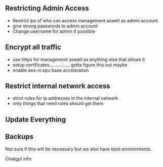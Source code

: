 ## Restricting Admin Access 
- Restrict ips of who can access management aswell as admin account
- give strong passwords to admin account
- Change username for admin if possible 

## Encrypt all traffic
- use https for management aswell as anything else that allows it
- setup certificates................ gotta figure this out maybe
- enable aes-ni cpu base acceleration

## Restrict internal network access
- strict rules for ip addresses in the internal network
- only things that need rules should get them

## Update Everything

## Backups
Not sure if this will be necessary but we also have boot environments.

Chatgpt info: 
